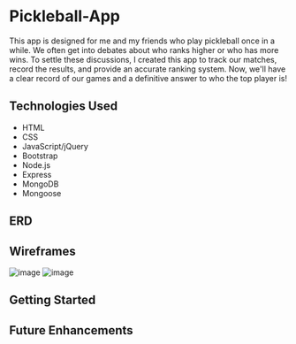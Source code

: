 # Pickleball-App 
This app is designed for me and my friends who play pickleball once in a while. We often get into debates about who ranks higher or who has more wins. To settle these discussions, I created this app to track our matches, record the results, and provide an accurate ranking system. Now, we'll have a clear record of our games and a definitive answer to who the top player is!
## Technologies Used
- HTML
- CSS
- JavaScript/jQuery
- Bootstrap
- Node.js
- Express
- MongoDB
- Mongoose

## ERD

## Wireframes 

![image](https://github.com/user-attachments/assets/890ef139-fded-4316-8c25-e231f4007c41)
![image](https://github.com/user-attachments/assets/191a7df5-f635-42ef-a896-5c18fa758e15)



## Getting Started 



## Future Enhancements
